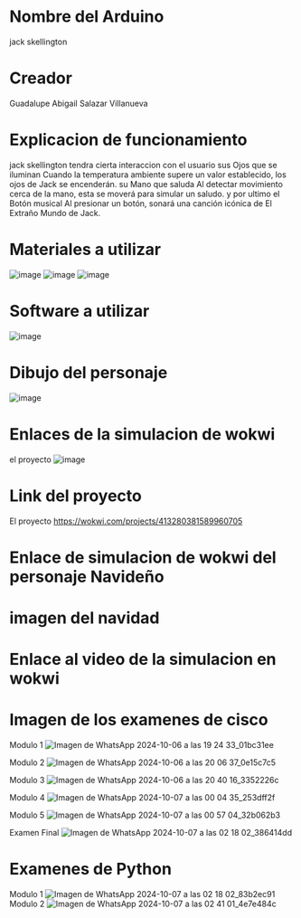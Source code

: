 # Nombre del Arduino 
jack skellington

# Creador 
Guadalupe Abigail Salazar Villanueva 

# Explicacion de funcionamiento 

jack skellington tendra cierta interaccion con el usuario sus Ojos que se iluminan Cuando la temperatura ambiente supere un valor establecido, los ojos de Jack se encenderán.
su Mano que saluda Al detectar movimiento cerca de la mano, esta se moverá para simular un saludo.
y por ultimo el Botón musical Al presionar un botón, sonará una canción icónica de El Extraño Mundo de Jack.

# Materiales a utilizar 
![image](https://github.com/user-attachments/assets/96a8a07e-7a53-41ea-8379-68b2ec05b145)
![image](https://github.com/user-attachments/assets/ebc6881d-d59e-468e-9d73-128f1a311757)
![image](https://github.com/user-attachments/assets/b84c428e-6b55-4f21-af40-41f4ecbd55b6)

# Software a utilizar 

![image](https://github.com/user-attachments/assets/5eb7e4ec-c981-4521-bd7c-a70523ddad89)

# Dibujo del personaje
![image](https://github.com/user-attachments/assets/3c13a760-6421-48a9-9783-505a009747b5)

# Enlaces de la simulacion de wokwi
el proyecto
![image](https://github.com/user-attachments/assets/67948fac-289b-4445-9eaa-cfc437349194)

# Link del proyecto
El proyecto
https://wokwi.com/projects/413280381589960705

# Enlace de simulacion de wokwi del personaje Navideño

# imagen del navidad

# Enlace al video de la simulacion en wokwi


# Imagen de los examenes de cisco
Modulo 1
![Imagen de WhatsApp 2024-10-06 a las 19 24 33_01bc31ee](https://github.com/user-attachments/assets/497dc56f-f7cb-46b7-af50-fd53861776d2)

Modulo 2
![Imagen de WhatsApp 2024-10-06 a las 20 06 37_0e15c7c5](https://github.com/user-attachments/assets/b8873029-01be-42c6-9be6-1be300f55a49)

Modulo 3
![Imagen de WhatsApp 2024-10-06 a las 20 40 16_3352226c](https://github.com/user-attachments/assets/fcacac85-3204-49ad-9c7d-aabcd451bb53)

Modulo 4
![Imagen de WhatsApp 2024-10-07 a las 00 04 35_253dff2f](https://github.com/user-attachments/assets/62d8ab69-978f-4871-b30c-8070728d6dc8)

Modulo 5
![Imagen de WhatsApp 2024-10-07 a las 00 57 04_32b062b3](https://github.com/user-attachments/assets/15428207-3c59-4e78-9ade-5799a34d27ff)

Examen Final 
![Imagen de WhatsApp 2024-10-07 a las 02 18 02_386414dd](https://github.com/user-attachments/assets/d5072de4-f128-4885-ad49-f7f9c578983d)

# Examenes de Python
 Modulo 1
 ![Imagen de WhatsApp 2024-10-07 a las 02 18 02_83b2ec91](https://github.com/user-attachments/assets/02271fe0-3219-476d-bb87-c1d9c6bb4a97)
 Modulo 2
 ![Imagen de WhatsApp 2024-10-07 a las 02 41 01_4e7e484c](https://github.com/user-attachments/assets/a9ec775a-c33d-48b2-9014-7c12fe345372)












